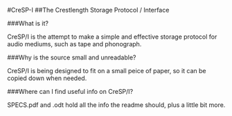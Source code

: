 #CreSP-I
##The Crestlength Storage Protocol / Interface

###What is it?

CreSP/I is the attempt to make a simple and effective storage protocol for audio
mediums, such as tape and phonograph.

###Why is the source small and unreadable?

CreSP/I is being designed to fit on a small peice of paper, so it can be copied
down when needed.

###Where can I find useful info on CreSP/I?

SPECS.pdf and .odt hold all the info the readme should, plus a little bit more.
